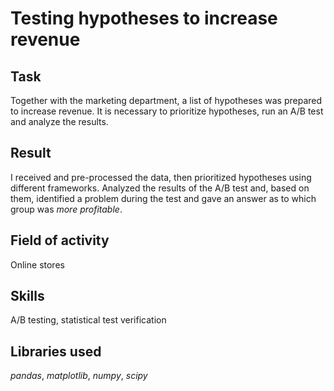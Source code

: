 # Testing hypotheses to increase revenue


## Task
Together with the marketing department, a list of hypotheses was prepared to increase revenue. It is necessary to prioritize hypotheses, run an A/B test and analyze the results.

## Result
I received and pre-processed the data, then prioritized hypotheses using different frameworks. Analyzed the results of the A/B test and, based on them, identified a problem during the test and gave an answer as to which group was *more profitable*.

## Field of activity
Online stores

## Skills
A/B testing, statistical test verification

## Libraries used
*pandas*, *matplotlib*, *numpy*, *scipy*